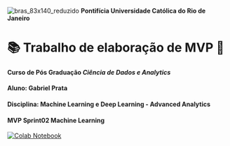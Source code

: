 
![bras_83x140_reduzido](https://github.com/gabrielmprata/MVP_Sprint01_Puc_Rio/assets/119508139/4880e33f-47b7-4b75-8a84-bb2d57a8c5f2) 
**Pontifícia Universidade Católica do Rio de Janeiro**

#  📚 Trabalho de elaboração de MVP 📖
#### Curso de Pós Graduação *Ciência de Dados e Analytics*
#### Aluno: Gabriel Prata
#### Disciplina: Machine Learning e Deep Learning - Advanced Analytics
#### MVP Sprint02 Machine Learning
>
[![Colab Notebook](https://colab.research.google.com/assets/colab-badge.svg)](https://colab.research.google.com/github/gabrielmprata/MVP_02_ML/blob/main/MVP_SP02_ML_02.ipynb)
>
